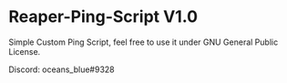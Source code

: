 # Reaper-Ping-Script V1.0
Simple Custom Ping Script, feel free to use it under GNU General Public License. 

Discord: oceans_blue#9328 
